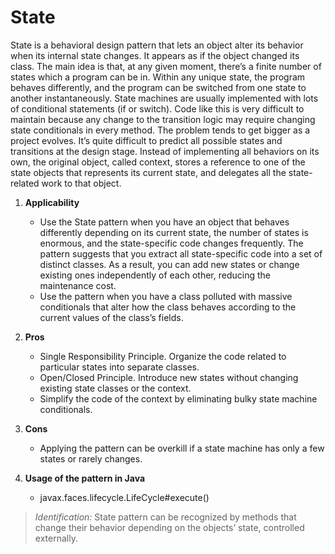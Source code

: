 # State

State is a behavioral design pattern that lets an object alter its behavior when its internal state changes. It appears as if the object changed its class.
The main idea is that, at any given moment, there’s a finite number of states which a program can be in.
Within any unique state, the program behaves differently, and the program can be switched from one state to another instantaneously.
State machines are usually implemented with lots of conditional statements (if or switch).
Code like this is very difficult to maintain because any change to the transition logic may require changing state conditionals in every method.
The problem tends to get bigger as a project evolves. It’s quite difficult to predict all possible states and transitions at the design stage.
Instead of implementing all behaviors on its own, the original object, called context, stores a reference to one of the state objects that represents its current state, and delegates all the state-related work to that object.

1. __Applicability__
    * Use the State pattern when you have an object that behaves differently depending on its current state, the number of states is enormous, and the state-specific code changes frequently.
      The pattern suggests that you extract all state-specific code into a set of distinct classes. As a result, you can add new states or change existing ones independently of each other, reducing the maintenance cost.
    * Use the pattern when you have a class polluted with massive conditionals that alter how the class behaves according to the current values of the class’s fields.

2. __Pros__
    * Single Responsibility Principle. Organize the code related to particular states into separate classes.
    * Open/Closed Principle. Introduce new states without changing existing state classes or the context.
    * Simplify the code of the context by eliminating bulky state machine conditionals.

3. __Cons__
    * Applying the pattern can be overkill if a state machine has only a few states or rarely changes.

4. __Usage of the pattern in Java__
    * javax.faces.lifecycle.LifeCycle#execute()

> _Identification:_ State pattern can be recognized by methods that change their behavior depending on the objects’ state, controlled externally.